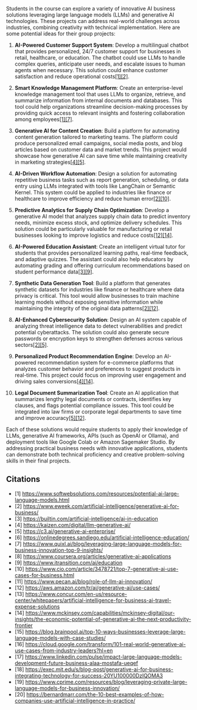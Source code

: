 Students in the course can explore a variety of innovative AI business solutions leveraging large language models (LLMs) and generative AI technologies. These projects can address real-world challenges across industries, combining creativity with technical implementation. Here are some potential ideas for their group projects:

1. **AI-Powered Customer Support System**: Develop a multilingual chatbot that provides personalized, 24/7 customer support for businesses in retail, healthcare, or education. The chatbot could use LLMs to handle complex queries, anticipate user needs, and escalate issues to human agents when necessary. This solution could enhance customer satisfaction and reduce operational costs<a href="https://www.softwebsolutions.com/resources/potential-ai-large-language-models.html" target="_blank">[1]</a><a href="https://www.eweek.com/artificial-intelligence/generative-ai-for-business/" target="_blank">[2]</a>.

2. **Smart Knowledge Management Platform**: Create an enterprise-level knowledge management tool that uses LLMs to organize, retrieve, and summarize information from internal documents and databases. This tool could help organizations streamline decision-making processes by providing quick access to relevant insights and fostering collaboration among employees<a href="https://www.softwebsolutions.com/resources/potential-ai-large-language-models.html" target="_blank">[1]</a><a href="https://www.quixl.ai/blog/leveraging-large-language-models-for-business-innovation-top-9-insights/" target="_blank">[7]</a>.

3. **Generative AI for Content Creation**: Build a platform for automating content generation tailored to marketing teams. The platform could produce personalized email campaigns, social media posts, and blog articles based on customer data and market trends. This project would showcase how generative AI can save time while maintaining creativity in marketing strategies<a href="https://kaizen.com/digital/llm-generative-ai/" target="_blank">[4]</a><a href="https://c3.ai/generative-ai-enterprise/" target="_blank">[5]</a>.

4. **AI-Driven Workflow Automation**: Design a solution for automating repetitive business tasks such as report generation, scheduling, or data entry using LLMs integrated with tools like LangChain or Semantic Kernel. This system could be applied to industries like finance or healthcare to improve efficiency and reduce human error<a href="https://www.eweek.com/artificial-intelligence/generative-ai-for-business/" target="_blank">[2]</a><a href="https://www.cio.com/article/3478721/top-7-generative-ai-use-cases-for-business.html" target="_blank">[10]</a>.

5. **Predictive Analytics for Supply Chain Optimization**: Develop a generative AI model that analyzes supply chain data to predict inventory needs, minimize excess stock, and optimize delivery schedules. This solution could be particularly valuable for manufacturing or retail businesses looking to improve logistics and reduce costs<a href="https://aws.amazon.com/tr/ai/generative-ai/use-cases/" target="_blank">[12]</a><a href="https://www.mckinsey.com/capabilities/mckinsey-digital/our-insights/the-economic-potential-of-generative-ai-the-next-productivity-frontier" target="_blank">[14]</a>.

6. **AI-Powered Education Assistant**: Create an intelligent virtual tutor for students that provides personalized learning paths, real-time feedback, and adaptive quizzes. The assistant could also help educators by automating grading and offering curriculum recommendations based on student performance data<a href="https://builtin.com/artificial-intelligence/ai-in-education" target="_blank">[3]</a><a href="https://www.itransition.com/ai/education" target="_blank">[9]</a>.

7. **Synthetic Data Generation Tool**: Build a platform that generates synthetic datasets for industries like finance or healthcare where data privacy is critical. This tool would allow businesses to train machine learning models without exposing sensitive information while maintaining the integrity of the original data patterns<a href="https://www.eweek.com/artificial-intelligence/generative-ai-for-business/" target="_blank">[2]</a><a href="https://aws.amazon.com/tr/ai/generative-ai/use-cases/" target="_blank">[12]</a>.

8. **AI-Enhanced Cybersecurity Solution**: Design an AI system capable of analyzing threat intelligence data to detect vulnerabilities and predict potential cyberattacks. The solution could also generate secure passwords or encryption keys to strengthen defenses across various sectors<a href="https://www.eweek.com/artificial-intelligence/generative-ai-for-business/" target="_blank">[2]</a><a href="https://c3.ai/generative-ai-enterprise/" target="_blank">[5]</a>.

9. **Personalized Product Recommendation Engine**: Develop an AI-powered recommendation system for e-commerce platforms that analyzes customer behavior and preferences to suggest products in real-time. This project could focus on improving user engagement and driving sales conversions<a href="https://kaizen.com/digital/llm-generative-ai/" target="_blank">[4]</a><a href="https://www.mckinsey.com/capabilities/mckinsey-digital/our-insights/the-economic-potential-of-generative-ai-the-next-productivity-frontier" target="_blank">[14]</a>.

10. **Legal Document Summarization Tool**: Create an AI application that summarizes lengthy legal documents or contracts, identifies key clauses, and flags potential compliance issues. This tool could be integrated into law firms or corporate legal departments to save time and improve accuracy<a href="https://c3.ai/generative-ai-enterprise/" target="_blank">[5]</a><a href="https://aws.amazon.com/tr/ai/generative-ai/use-cases/" target="_blank">[12]</a>.

Each of these solutions would require students to apply their knowledge of LLMs, generative AI frameworks, APIs (such as OpenAI or Ollama), and deployment tools like Google Colab or Amazon Sagemaker Studio. By addressing practical business needs with innovative applications, students can demonstrate both technical proficiency and creative problem-solving skills in their final projects.

## Citations
- [1] https://www.softwebsolutions.com/resources/potential-ai-large-language-models.html
- [2] https://www.eweek.com/artificial-intelligence/generative-ai-for-business/
- [3] https://builtin.com/artificial-intelligence/ai-in-education
- [4] https://kaizen.com/digital/llm-generative-ai/
- [5] https://c3.ai/generative-ai-enterprise/
- [6] https://onlinedegrees.sandiego.edu/artificial-intelligence-education/
- [7] https://www.quixl.ai/blog/leveraging-large-language-models-for-business-innovation-top-9-insights/
- [8] https://www.coursera.org/articles/generative-ai-applications
- [9] https://www.itransition.com/ai/education
- [10] https://www.cio.com/article/3478721/top-7-generative-ai-use-cases-for-business.html
- [11] https://www.pecan.ai/blog/role-of-llm-ai-innovation/
- [12] https://aws.amazon.com/tr/ai/generative-ai/use-cases/
- [13] https://www.concur.com/en-us/resource-center/whitepapers/artificial-intelligence-for-business-ai-travel-expense-solutions
- [14] https://www.mckinsey.com/capabilities/mckinsey-digital/our-insights/the-economic-potential-of-generative-ai-the-next-productivity-frontier
- [15] https://blog.brainpool.ai/top-10-ways-businesses-leverage-large-language-models-with-case-studies/
- [16] https://cloud.google.com/transform/101-real-world-generative-ai-use-cases-from-industry-leaders?hl=en
- [17] https://www.linkedin.com/pulse/impact-large-language-models-development-future-business-alaa-mostafa-ueqef
- [18] https://exec.mit.edu/s/blog-post/generative-ai-for-business-integrating-technology-for-success-20YU100000DzIQOMA3
- [19] https://www.cprime.com/resources/blog/leveraging-private-large-language-models-for-business-innovation/
- [20] https://bernardmarr.com/the-10-best-examples-of-how-companies-use-artificial-intelligence-in-practice/